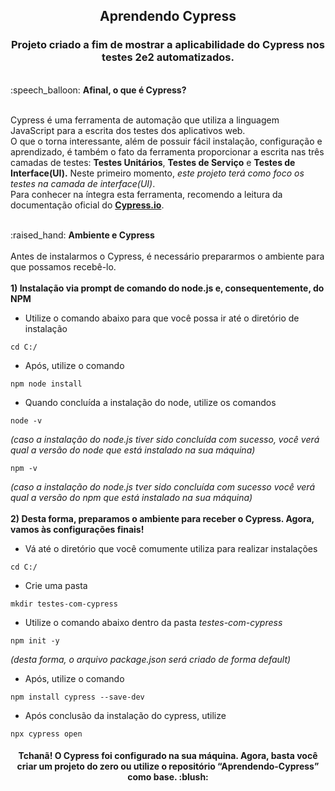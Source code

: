 <h2 align="center">Aprendendo Cypress</h3>

<h3 align="center">Projeto criado a fim de mostrar a aplicabilidade do Cypress nos testes 2e2 automatizados.</h3>
<br>
:speech_balloon: <b>Afinal, o que é Cypress?</b>
<br>
<br>
<p>Cypress é uma ferramenta de automação que utiliza a linguagem JavaScript para a escrita dos testes dos aplicativos web. 
<br>
O que o torna interessante, além de possuir fácil instalação, configuração e aprendizado, é também o fato da ferramenta proporcionar a escrita nas três camadas de testes: <b>Testes Unitários</b>, <b>Testes de Serviço</b> e <b>Testes de Interface(UI).</b> 
Neste primeiro momento, <i>este projeto terá como foco os testes na camada de interface(UI)</i>.
<br>
Para conhecer na íntegra esta ferramenta, recomendo a leitura da documentação oficial do <a href="https://www.cypress.io/"><b>Cypress.io</a></b>.</p>
<br>
:raised_hand: <b>Ambiente e Cypress</b>
<br>
<br>
Antes de instalarmos o Cypress, é necessário prepararmos o ambiente para que possamos recebê-lo.
<br>
<br>
<b>1)	Instalação via prompt de comando do node.js e, consequentemente, do NPM</b>

- Utilize o comando abaixo para que você possa ir até o diretório de instalação
```
cd C:/
```

- Após, utilize o comando
```
npm node install
```

- Quando concluída a instalação do node, utilize os comandos
```
node -v
```
<i>(caso a instalação do node.js tiver sido concluída com sucesso, você verá qual a versão do node que está instalado na sua máquina)</i>
```
npm -v
```
<i>(caso a instalação do node.js tver sido concluída com sucesso você verá qual a versão do npm que está instalado na sua máquina)</i>
<br>
<br>
<b>2)	Desta forma, preparamos o ambiente para receber o Cypress. Agora, vamos às configurações finais!</b>
<br>
- Vá até o diretório que você comumente utiliza para realizar instalações
```
cd C:/
```

- Crie uma pasta 
```
mkdir testes-com-cypress
```
- Utilize o comando abaixo dentro da pasta <i>testes-com-cypress</i>
```
npm init -y
```

<i>(desta forma, o arquivo package.json será criado de forma default)</i>

- Após, utilize o comando
```
npm install cypress --save-dev
```
- Após conclusão da instalação do cypress, utilize
```
npx cypress open
```

<h4 align="center"><b>Tchanã! O Cypress foi configurado na sua máquina. Agora, basta você criar um projeto do zero ou utilize o repositório “Aprendendo-Cypress” como base. :blush: </b></h3> 


